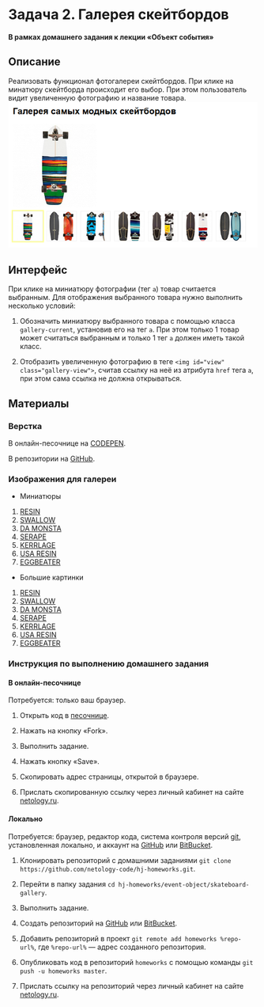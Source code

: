 # Задача 2. Галерея скейтбордов

#### В рамках домашнего задания к лекции «Объект события»

## Описание

Реализовать функционал фотогалереи скейтбордов. При клике на минатюру скейтборда происходит его выбор. При этом пользователь видит увеличенную фотографию и название товара.
![Галерея скейтбордов](./res/skateboard-gallery.png)

## Интерфейс

При клике на миниатюру фотографии (тег `a`) товар считается выбранным. Для отображения выбранного товара нужно выполнить несколько условий:

1. Обозначить миниатюру выбранного товара с помощью класса `gallery-current`, установив его на тег `a`. При этом только 1 товар может считаться выбранным и только 1 тег `a` должен иметь такой класс.

2. Отобразить увеличенную фотографию в теге `<img id="view" class="gallery-view">`, считав ссылку на неё из атрибута `href` тега `a`, при этом сама ссылка не должна открываться.

## Материалы

### Верстка

В онлайн-песочнице на [CODEPEN](https://codepen.io/solarrust/pen/yMdJRe).

В репозитории на [GitHub](https://github.com/netology-code/hj-homeworks/tree/master/event-object/skateboard-gallery).

### Изображения для галереи

- Миниатюры

1. [RESIN](https://netology-code.github.io/hj-homeworks/event-object/skateboard-gallery/images/thumb/01.jpg)
2. [SWALLOW](https://netology-code.github.io/hj-homeworks/event-object/skateboard-gallery/images/thumb/02.jpg)
3. [DA MONSTA](https://netology-code.github.io/hj-homeworks/event-object/skateboard-gallery/images/thumb/03.jpg)
4. [SERAPE](https://netology-code.github.io/hj-homeworks/event-object/skateboard-gallery/images/thumb/04.jpg)
5. [KERRLAGE](https://netology-code.github.io/hj-homeworks/event-object/skateboard-gallery/images/thumb/05.jpg)
6. [USA RESIN](https://netology-code.github.io/hj-homeworks/event-object/skateboard-gallery/images/thumb/06.jpg)
7. [EGGBEATER](https://netology-code.github.io/hj-homeworks/event-object/skateboard-gallery/images/thumb/07.jpg)

- Большие картинки

1. [RESIN](https://netology-code.github.io/hj-homeworks/event-object/skateboard-gallery/images/full/01.jpg)
2. [SWALLOW](https://netology-code.github.io/hj-homeworks/event-object/skateboard-gallery/images/full/02.jpg)
3. [DA MONSTA](https://netology-code.github.io/hj-homeworks/event-object/skateboard-gallery/images/full/03.jpg)
4. [SERAPE](https://netology-code.github.io/hj-homeworks/event-object/skateboard-gallery/images/full/04.jpg)
5. [KERRLAGE](https://netology-code.github.io/hj-homeworks/event-object/skateboard-gallery/images/full/05.jpg)
6. [USA RESIN](https://netology-code.github.io/hj-homeworks/event-object/skateboard-gallery/images/full/06.jpg)
7. [EGGBEATER](https://netology-code.github.io/hj-homeworks/event-object/skateboard-gallery/images/full/07.jpg)

### Инструкция по выполнению домашнего задания

#### В онлайн-песочнице

Потребуется: только ваш браузер.

1. Открыть код в [песочнице](https://codepen.io/solarrust/pen/yMdJRe).

2. Нажать на кнопку «Fork».

3. Выполнить задание.

4. Нажать кнопку «Save».

5. Скопировать адрес страницы, открытой в браузере.

6. Прислать скопированную ссылку через личный кабинет на сайте [netology.ru](http://netology.ru/).    

#### Локально

Потребуется: браузер, редактор кода, система контроля версий [git](https://git-scm.com), установленная локально, и аккаунт на [GitHub](https://github.com/) или [BitBucket](https://bitbucket.org/).

1. Клонировать репозиторий с домашними заданиями `git clone https://github.com/netology-code/hj-homeworks.git`.

2. Перейти в папку задания `cd hj-homeworks/event-object/skateboard-gallery`.

3. Выполнить задание.

4. Создать репозиторий на [GitHub](https://github.com/) или [BitBucket](https://bitbucket.org/).

5. Добавить репозиторий в проект `git remote add homeworks %repo-url%`, где `%repo-url%` — адрес созданного репозитория.

6. Опубликовать код в репозиторий `homeworks` с помощью команды `git push -u homeworks master`.

7. Прислать ссылку на репозиторий через личный кабинет на сайте [netology.ru](http://netology.ru/).
